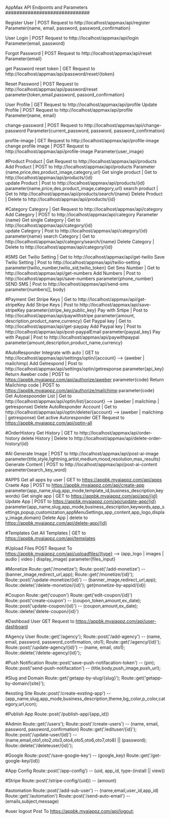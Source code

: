 AppMax API Endpoints and Parameters
##############################

Register User | POST Request to http://localhost/appmax/api/register
	Parameter{name, email, password, password_confirmation}

User Login | POST Request to http://localhost/appmax/api/login
	Parameter{email, password}

Forgot Password | POST Request to http://localhost/appmax/api/reset	
	Parameter{email}

get Password reset token | GET Request to http://localhost/appmax/api/password/reset/{token}

Reset Password | POST Request to http://localhost/appmax/api/password/reset
  parameter{token,email,password, passord_confirmation}

User Profile | GET Request to http://localhost/appmax/api/profile
Update Profile | POST Request to http://localhost/appmax/api/profile
	Parameter{name, email}

change-password | POST Request to http://localhost/appmax/api/change-password
	Parameter{current_password, password, password_confirmation}

profile-image | GET Request to http://localhost/appmax/api/profile-image
change profile image | POST Request to http://localhost/appmax/api/profile-image	Parameter{user_image} 

#Product
Product | Get Request to http://localhost/appmax/api/products
Add Product | POST to  	http://localhost/appmax/api/products
	Parameter {name,price,des,product_image,category,url}
Get single product | Get to http://localhost/appmax/api/products/{id}	
update Product | Post to http://localhost/appmax/api/products/{id}
	parameter{name,price,des,product_image,category,url}
search product | Get to http://localhost/appmax/api/products/search/{name}
Delete Product | Delete to http://localhost/appmax/api/products/{id}

#Category
Category | Get Request to http://localhost/appmax/api/category
Add Category | POST to  	http://localhost/appmax/api/category
	Parameter {name}
Get single Category | Get to http://localhost/appmax/api/category/{id}	
update Category | Post to http://localhost/appmax/api/category/{id}
	parameter{name}
search Category | Get to http://localhost/appmax/api/category/search/{name}
Delete Category | Delete to http://localhost/appmax/api/category/{id}

#SMS
Get Twilio Setting | Get to http://localhost/appmax/api/get-twilio
Save Twilio Setting | Post to http://localhost/appmax/api/twilio-setting
  parameter{twilio_number,twilio_sid,twilio_token}
Get Sms Number | Get to http://localhost/appmax/api/get-numbers
Add Numbers | Post to  http://localhost/appmax/api/save-numbers
	parameter{phone_number}
SEND SMS | Post to http://localhost/appmax/api/send-sms
	parameter{numbers[], body}

#Payment
Get Stripe Keys | Get to http://localhost/appmax/api/get-stripeKey
Add Stripe Keys | Post to http://localhost/appmax/api/save-stripeKey
	parameter{stripe_key,public_key}
Pay with Srtipe | Post to http://localhost/appmax/api/paywithstripe
	parameter{amount, description,product_name,currency}
Get Paypal key | Get to http://localhost/appmax/api/get-paypay
Add Paypal key | Post to http://localhost/appmax/api/post-paypalEmail
	parameter{paypal_key}
Pay with Paypal | Post to http://localhost/appmax/api/paywithpaypal
 parameter{amount,description,product_name,currency}	

 #AutoResponder
 Integrate with auto | GET to http://localhost/appmax/api/settings/optin/{account} --> (aweber | mailchimp)
 Add Getrespond | Post to http://localhost/appmax/api/settings/optin/getresponse
 	parameter{api_key}
 Return Aweber code | POST to https://appbk.myaiappz.com/api/authorize/aweber
    parameter{code}
Return Mailchimp code | POST to https://appbk.myaiappz.com/api/authorize/mailchimp
    parameter{code}    
 Get Autoespoonder List | Get to http://localhost/appmax/api/optin/list/{account} --> (aweber | mailchimp | getresponse)
 Delete AutoResponder Account | Get to http://localhost/appmax/api/optin/delete/{account} --> (aweber | mailchimp | getresponse)
 Get active Autoresponder
 GET Request to https://appbk.myaiappz.com/api/optin-all

 #OrderHistory
 Get History | GET to http://localhost/appmax/api/order-history
 delete History | Delete to http://localhost/appmax/api/delete-order-history/{id}

 #AI
 Generate Image | POST to http://localhost/appmax/api/post-ai-image
	parameter{title,style,lightning,artist,medium,mood,resolution,max_results}
Generate Content | POST to http://localhost/appmax/api/post-ai-content
	parameter{search_key_word}
	
#APPS
Get all apps by user | GET to https://appbk.myaiappz.com/api/apps
Craete App | POST to https://appbk.myaiappz.com/api/create-app
    parameter{app_name,slug,app_mode,template_id,business_description,keywords}
Get single app | GET to https://appbk.myaiappz.com/api/app/{id}
Update App | POST to https://appbk.myaiappz.com/api/update-app/{id}
    parameter{app_name,slug,app_mode,business_description,keywords,app_settings,popup,customization,appMenuSettings,app_content,app_logo,display_image,domain}
Delete App | delete to https://appbk.myaiappz.com/api/delete-app/{id}  
    
#Templates
Get All Templates | GET to https://appbk.myaiappz.com/api/templates
    
#Upload Files
POST Request To https://appbk.myaiappz.com/api/uploadfiles/{type} --> (app_logo | images | audio | video | display_image)
 parameter{files_input}
 
#Monetize
Route::get('/monetize');
Route::post('/add-monetize') -- (banner_image,redirect_url,app);
Route::get('/monetize/{id}');
Route::post('/update-monetize/{id}') -- (banner_image,redirect_url,app); 
Route::delete('/delete-monetize/{id}');
get(monetize-by-appid/{id})

#Coupon
Route::get('coupon')
Route::get('edit-coupon/{id}')
Route::post('create-coupon') -- (coupon_token,amount,ex_date);
Route::post('update-coupon/{id}') -- (coupon,amount,ex_date);
Route::delete('delete-coupon/{id}')

#Dashboad User 
GET Request to https://appbk.myaiappz.com/api/user-dashboard


#Agency User
Route::get('/agency');
Route::post('/add-agency') -- (name, email, password, password_confirmation, oto1);
Route::get('/agency/{id}');
Route::post('/update-agency/{id}') -- (name, email, oto1);
Route::delete('/delete-agency/{id}'); 

#Push Notification
Route::post('save-push-notifacation-token') -- (pin);
Route::post('send-push-notifacation') -- (title,body,push_image,push_url);

#Slug and Domain
Route::get('getapp-by-slug/{slug}');
Route::get('getapp-by-domain/{site}');

#exsting Site
Route::post('/create-exsting-app') -- (app_name,slug,app_mode,business_description,theme,bg_color,p_color,category,url,icon);

#Publish App
Route::post('/publish-app/{app_id})

#Admin
Route::get('/users');
Route::post('/create-users') -- (name, email, password, password_confirmation)
 Route::get('/edituser/{id}');
 Route::post('/update-user/{id}') -- (name,email,oto1,oto2,oto3,oto4,oto5,oto6,oto7,oto8) || (password);
 Route::delete('/deleteuser/{id}');
 
#Google
Route::post('/save-google-key') -- (google_key)
Route::get('/get-google-key/{id})

#App Config
Route::post('/app-config') -- (uid, app_id, type-(install || view))

#Stripe
Route::post('/stripe-config/{uid}) -- (amount)

#automation
Route::post('/add-sub-user') -- (name,email,user_id,app_id)
Route::get('/automation')
Route::post('/send-auto-email') -- (emails,subject,message)



#user logout
 Post To https://appbk.myaiappz.com/api/logout;  	


	






